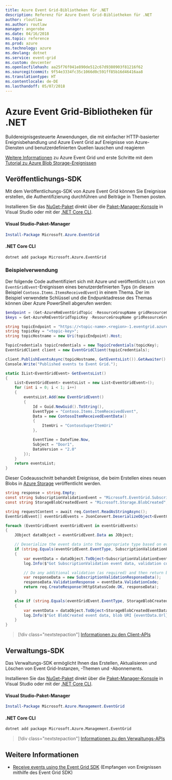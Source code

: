 ```yaml
---
title: Azure Event Grid-Bibliotheken für .NET
description: Referenz für Azure Event Grid-Bibliotheken für .NET
author: rloutlaw
ms.author: routlaw
manager: angerobe
ms.date: 04/16/2018
ms.topic: reference
ms.prod: azure
ms.technology: azure
ms.devlang: dotnet
ms.service: event-grid
ms.custom: devcenter
ms.openlocfilehash: aa25f76f041e890de512c67d9380903f81216f62
ms.sourcegitcommit: 9f54e3334fc35c1066d0c591ff85b16d46416aa8
ms.translationtype: HT
ms.contentlocale: de-DE
ms.lasthandoff: 05/07/2018
---
```

# <a name="azure-event-grid-libraries-for-net"></a>Azure Event Grid-Bibliotheken für .NET

Buildereignisgesteuerte Anwendungen, die mit einfacher HTTP-basierter Ereignisbehandlung und Azure Event Grid auf Ereignisse von Azure-Diensten und benutzerdefinierten Quellen lauschen und reagieren

[Weitere Informationen](/azure/event-grid/overview) zu Azure Event Grid und erste Schritte mit dem [Tutorial zu Azure Blob Storage-Ereignissen](/azure/storage/blobs/storage-blob-event-quickstart-powershell) 

## <a name="publish-sdk"></a>Veröffentlichungs-SDK

Mit dem Veröffentlichungs-SDK von Azure Event Grid können Sie Ereignisse erstellen, die Authentifizierung durchführen und Beiträge in Themen posten.

Installieren Sie das [NuGet-Paket](https://www.nuget.org/packages/Microsoft.Azure.Management.Network.Fluent) direkt über die [Paket-Manager-Konsole][PackageManager] in Visual Studio oder mit der [.NET Core CLI][DotNetCLI].

#### <a name="visual-studio-package-manager"></a>Visual Studio-Paket-Manager

```powershell
Install-Package Microsoft.Azure.EventGrid
```

#### <a name="net-core-cli"></a>.NET Core CLI

```bash
dotnet add package Microsoft.Azure.EventGrid 
```

### <a name="sample-usage"></a>Beispielverwendung

Der folgende Code authentifiziert sich mit Azure und veröffentlicht `List` von `EventGridEvent`-Ereignissen eines benutzerdefinierten Typs (in diesem Beispiel `Contoso.Items.ItemsReceivedEvent`) in einem Thema. Der im Beispiel verwendete Schlüssel und die Endpunktadresse des Themas können über Azure PowerShell abgerufen werden:

```powershell
$endpoint = (Get-AzureRmEventGridTopic -ResourceGroupName gridResourceGroup -Name <topic-name>).Endpoint
$keys = Get-AzureRmEventGridTopicKey -ResourceGroupName gridResourceGroup -Name <topic-name>
```

```csharp
string topicEndpoint = "https://<topic-name>.<region>-1.eventgrid.azure.net/api/events";
string topicKey = "<topic-key>";
string topicHostname = new Uri(topicEndpoint).Host;

TopicCredentials topicCredentials = new TopicCredentials(topicKey);
EventGridClient client = new EventGridClient(topicCredentials);

client.PublishEventsAsync(topicHostname, GetEventsList()).GetAwaiter().GetResult();
Console.Write("Published events to Event Grid.");

static IList<EventGridEvent> GetEventsList()
{
    List<EventGridEvent> eventsList = new List<EventGridEvent>();
    for (int i = 0; i < 1; i++)
    {
        eventsList.Add(new EventGridEvent()
        {
            Id = Guid.NewGuid().ToString(),
            EventType = "Contoso.Items.ItemReceivedEvent",
            Data = new ContosoItemReceivedEventData()
            {
                ItemUri = "ContosoSuperItemUri"
            },

            EventTime = DateTime.Now,
            Subject = "Door1",
            DataVersion = "2.0"
        });
    }
    return eventsList;
}
```

Dieser Codeausschnitt behandelt Ereignisse, die beim Erstellen eines neuen Blobs in [Azure Storage](/azure/storage/blobs/storage-blob-event-overview) veröffentlicht werden.

```csharp
string response = string.Empty;
const string SubscriptionValidationEvent = "Microsoft.EventGrid.SubscriptionValidationEvent";
const string StorageBlobCreatedEvent = "Microsoft.Storage.BlobCreated";

string requestContent = await req.Content.ReadAsStringAsync();
EventGridEvent[] eventGridEvents = JsonConvert.DeserializeObject<EventGridEvent[]>(requestContent);

foreach (EventGridEvent eventGridEvent in eventGridEvents)
{
    JObject dataObject = eventGridEvent.Data as JObject;

    // Deserialize the event data into the appropriate type based on event type 
    if (string.Equals(eventGridEvent.EventType, SubscriptionValidationEvent, StringComparison.OrdinalIgnoreCase))
    {
        var eventData = dataObject.ToObject<SubscriptionValidationEventData>();
        log.Info($"Got SubscriptionValidation event data, validation code: {eventData.ValidationCode}, topic: {eventGridEvent.Topic}");

        // Do any additional validation (as required) and then return back the below response
        var responseData = new SubscriptionValidationResponseData();
        responseData.ValidationResponse = eventData.ValidationCode;
        return req.CreateResponse(HttpStatusCode.OK, responseData);
    }

    else if (string.Equals(eventGridEvent.EventType, StorageBlobCreatedEvent, StringComparison.OrdinalIgnoreCase))
    {
        var eventData = dataObject.ToObject<StorageBlobCreatedEventData>();
        log.Info($"Got BlobCreated event data, blob URI {eventData.Url}");
    }
}
```

> [!div class="nextstepaction"]
> [Informationen zu den Client-APIs](/dotnet/api/overview/azure/eventgrid/client)

## <a name="management-sdk"></a>Verwaltungs-SDK

Das Verwaltungs-SDK ermöglicht Ihnen das Erstellen, Aktualisieren und Löschen von Event Grid-Instanzen, -Themen und -Abonnements.

Installieren Sie das [NuGet-Paket](https://www.nuget.org/packages/Microsoft.Azure.Management.Network.Fluent) direkt über die [Paket-Manager-Konsole][PackageManager] in Visual Studio oder mit der [.NET Core CLI][DotNetCLI].


#### <a name="visual-studio-package-manager"></a>Visual Studio-Paket-Manager

```powershell
Install-Package Microsoft.Azure.Management.EventGrid
```

#### <a name="net-core-cli"></a>.NET Core CLI

```bash
dotnet add package Microsoft.Azure.Management.EventGrid
```

> [!div class="nextstepaction"]
> [Informationen zu den Verwaltungs-APIs](/dotnet/api/overview/azure/eventgrid/management)

## <a name="learn-more"></a>Weitere Informationen

- [Receive events using the Event Grid SDK](/azure/event-grid/receive-events) (Empfangen von Ereignissen mithilfe des Event Grid SDK)

[PackageManager]: https://docs.microsoft.com/nuget/tools/package-manager-console
[DotNetCLI]: https://docs.microsoft.com/dotnet/core/tools/dotnet-add-package
